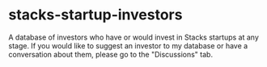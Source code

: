 # stacks-startup-investors
A database of investors who have or would invest in Stacks startups at any stage. If you would like to suggest an investor to my database or have a conversation about them, please go to the "Discussions" tab. 
